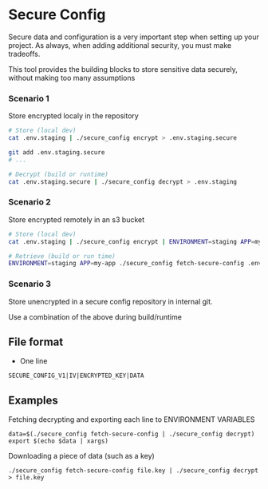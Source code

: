 # Secure Config
Secure data and configuration is a very important step when setting up your project. As always, when adding additional security,
you must make tradeoffs.

This tool provides the building blocks to store sensitive data securely, without making too many assumptions

### Scenario 1
Store encrypted localy in the repository

```sh
# Store (local dev)
cat .env.staging | ./secure_config encrypt > .env.staging.secure

git add .env.staging.secure
# ...

# Decrypt (build or runtime)
cat .env.staging.secure | ./secure_config decrypt > .env.staging
```

### Scenario 2
Store encrypted remotely in an s3 bucket


```sh
# Store (local dev)
cat .env.staging | ./secure_config encrypt | ENVIRONMENT=staging APP=my-app ./secure_config push-secure-config .env.staging

# Retrieve (build or run time)
ENVIRONMENT=staging APP=my-app ./secure_config fetch-secure-config .env.staging | ./secure_config decrypt > .env.staging
```

### Scenario 3
Store unencrypted in a secure config repository in internal git.

Use a combination of the above during build/runtime


## File format
* One line

```
SECURE_CONFIG_V1|IV|ENCRYPTED_KEY|DATA
```

## Examples

Fetching decrypting and exporting each line to ENVIRONMENT VARIABLES

```
data=$(./secure_config fetch-secure-config | ./secure_config decrypt)
export $(echo $data | xargs)
```


Downloading a piece of data (such as a key)

```
./secure_config fetch-secure-config file.key | ./secure_config decrypt > file.key
```
